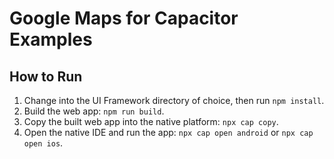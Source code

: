 # Google Maps for Capacitor Examples

## How to Run

1. Change into the UI Framework directory of choice, then run `npm install`.
2. Build the web app: `npm run build`.
3. Copy the built web app into the native platform: `npx cap copy`.
4. Open the native IDE and run the app: `npx cap open android` or `npx cap open ios`.

